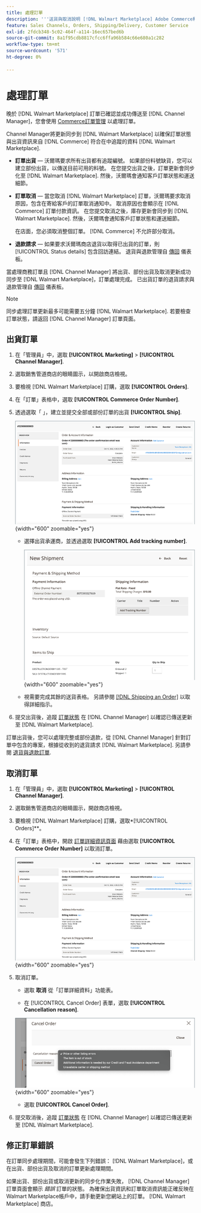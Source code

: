 ```yaml
---
title: 處理訂單
description: '''送貨與取消說明 [!DNL Walmart Marketplace] Adobe Commerce和Magento Open Source的訂單。'
feature: Sales Channels, Orders, Shipping/Delivery, Customer Service
exl-id: 2fdcb348-5c02-464f-a114-16ec657bed6b
source-git-commit: 8a1f95cdb8817cfcc6ffa96b584c66e680a1c282
workflow-type: tm+mt
source-wordcount: '571'
ht-degree: 0%

---
```


# 處理訂單

晚於 [!DNL Walmart Marketplace] 訂單已確認並成功傳送至 [!DNL Channel Manager]，您會使用 [Commerce訂單管理](https://experienceleague.adobe.com/docs/commerce-admin/stores-sales/order-management/orders/orders.html#orders-workspace) 以處理訂單。

Channel Manager將更新同步到 [!DNL Walmart Marketplace] 以確保訂單狀態與出貨資訊來自 [!DNL Commerce] 符合在中追蹤的資料 [!DNL Walmart Marketplace].

* **訂單出貨** — 沃爾瑪要求所有出貨都有追蹤編號。 如果部份料號缺貨，您可以建立部份出貨，以傳送目前可用的料號。 在您提交出貨之後，訂單更新會同步化至 [!DNL Walmart Marketplace]. 然後，沃爾瑪會通知客戶訂單狀態和運送細節。

* **訂單取消** — 當您取消 [!DNL Walmart Marketplace] 訂單，沃爾瑪要求取消原因，包含在寄給客戶的訂單取消通知中。 取消原因也會顯示在 [!DNL Commerce] 訂單付款資訊。 在您提交取消之後，庫存更新會同步到 [!DNL Walmart Marketplace]. 然後，沃爾瑪會通知客戶訂單狀態和運送細節。

  在店面，您必須取消整個訂單。 [!DNL Commerce] 不允許部分取消。

* **退款請求** — 如果要求沃爾瑪商店退貨以取得已出貨的訂單，則 [!UICONTROL Status details] 包含回訪連結。 退貨與退款管理自 [傳回](return-refund-orders.md) 儀表板。

當處理商務訂單且 [!DNL Channel Manager] 將出貨、部份出貨及取消更新成功同步至 [!DNL Walmart Marketplace]，訂單處理完成。 已出貨訂單的退貨請求與退款管理自 [傳回](return-refund-orders.md) 儀表板。

>[!NOTE]
>
> 同步處理訂單更新最多可能需要五分鐘 [!DNL Walmart Marketplace]. 若要檢查訂單狀態，請返回 [!DNL Channel Manager] 訂單頁面。

## 出貨訂單

1. 在「管理員」中，選取 **[!UICONTROL Marketing]** > **[!UICONTROL Channel Manager]**.

1. 選取銷售管道商店的眼睛圖示，以開啟商店檢視。

1. 要檢視 [!DNL Walmart Marketplace] 訂購，選取 **[!UICONTROL Orders]**.

1. 在「訂單」表格中，選取 **[!UICONTROL Commerce Order Number]**.

1. 透過選取「 」，建立並提交全部或部份訂單的出貨 **[!UICONTROL Ship]**.

   ![的商務訂單詳細資料檢視 [!DNL Walmart Marketplace] 訂購](assets/order-detail-with-external-order-id.png){width="600" zoomable="yes"}

   * 選擇出貨承運商，並透過選取 **[!UICONTROL Add tracking number]**.

     ![的商務訂單詳細資料檢視 [!DNL Walmart Marketplace] 訂購](assets/order-shipment-add-tracking-number.png){width="600" zoomable="yes"}

   * 視需要完成其餘的送貨表格。 另請參閱 [[!DNL Shipping an Order]](https://experienceleague.adobe.com/docs/commerce-admin/stores-sales/order-management/orders/order-ship.html) 以取得詳細指示。

1. 提交出貨後，追蹤 [訂單狀態](manage-orders.md#about-order-status) 在 [!DNL Channel Manager] 以確認已傳送更新至 [!DNL Walmart Marketplace].

訂單出貨後，您可以處理完整或部份退款，從 [!DNL Channel Manager] 針對訂單中包含的專案，根據從收到的退貨請求 [!DNL Walmart Marketplace]. 另請參閱 [退貨與退款訂單](return-refund-orders.md).

## 取消訂單

1. 在「管理員」中，選取 **[!UICONTROL Marketing]** > **[!UICONTROL Channel Manager]**.

1. 選取銷售管道商店的眼睛圖示，開啟商店檢視。

1. 要檢視 [!DNL Walmart Marketplace] 訂購，選取*[!UICONTROL Orders]**。

1. 在「訂單」表格中，開啟 [訂單詳細資訊頁面](manage-orders.md#view-order-detail) 藉由選取 **[!UICONTROL Commerce Order Number]** 以取消訂單。

   ![的商務訂單詳細資料檢視[!DNL Walmart Marketplace]訂購](assets/order-detail-with-external-order-id.png){width="600" zoomable="yes"}

1. 取消訂單。

   * 選取 **取消** 從「訂單詳細資料」功能表。

   * 在 [!UICONTROL Cancel Order] 表單，選取 **[!UICONTROL Cancellation reason]**.

   ![的商務訂單詳細資料檢視 [!DNL Walmart Marketplace] 訂購](assets/cancel-order-reason-selector.png){width="600" zoomable="yes"}

   * 選取 **[!UICONTROL Cancel Order]**.

1. 提交取消後，追蹤 [訂單狀態](manage-orders.md#about-order-status) 在 [!DNL Channel Manager] 以確認已傳送更新至 [!DNL Walmart Marketplace].

## 修正訂單錯誤

在訂單同步處理期間，可能會發生下列錯誤： [!DNL Walmart Marketplace]，或在出貨、部份出貨及取消的訂單更新處理期間。

如果出貨、部份出貨或取消更新的同步化作業失敗， [!DNL Channel Manager] 訂單頁面會顯示 _錯誤_ 訂單的狀態。 為確保出貨資訊和訂單取消資訊能正確反映在Walmart Marketplace帳戶中，請手動更新您網站上的訂單。 [!DNL Walmart Marketplace] 商店。


